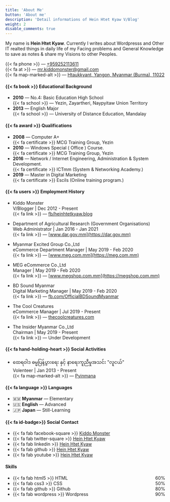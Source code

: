```yaml
---
title: 'About Me'
button: 'About me'
description: 'Detail informations of Hein Htet Kyaw V/Blog'
weight: 2
disable_comments: true
---
```


My name is **Hein Htet Kyaw**. Currently I writes about Wordpresss and Other IT realted things in daily life of my Facing problems and General Knowledge to save as notes & share my Visions to other Peoples.

{{< fa phone >}} &mdash; [+959252113611](tel:+959252113611)\
{{< fa at >}} &mdash; [mr.kiddomonster@gmail.com](mailto:mr.kiddomonster@gmail.com)\
{{< fa map-marked-alt >}}  &mdash; [Htaukkyant, Yangon, Myanmar (Burma), 11022](https://goo.gl/maps/KsnuQmQkzf5UF7hZ9)

#### {{< fa book >}} Educational Background
- **2010** &mdash; No.4: Basic Education High School\
{{< fa school >}} &mdash; Yezin, Zayartheri, Naypyitaw Union Territory
- **2013** &mdash; English Major\
{{< fa school >}} &mdash; University of Distance Education, Mandalay

#### {{< fa award >}} Qualifications
- **2008** &mdash; Computer A+\
{{< fa certificate >}} MCG Training Group, Yezin
- **2010** &mdash; Windows Special ( Office ) Course.\
{{< fa certificate >}} MCG Training Group, Yezin
- **2016** &mdash; Network / Internet Engineering, Administration & System Development.\
{{< fa certificate >}} ICTmm (System & Networking Academy.)
- **2019** &mdash; Master in Digital Marketing\
{{< fa certificate >}} Escils (Online training program.)

#### {{< fa users >}} Employment History
- Kiddo Monster\
V/Blogger | Dec 2012 - Present\
{{< fa link >}} &mdash; [fb/heinhtetkyaw.blog](https://www.facebook.com/heinhtetkyaw.blog)

- Department of Agricultural Research (Government Organisations)\
Web Administrator | Jan 2016 - Jan 2021\
{{< fa link >}} &mdash; [www.dar.gov.mm](https://dar.gov.mm)

- Myanmar Excited Group Co.,Ltd\
eCommerce Department Manager | May 2019 - Feb 2020\
{{< fa link >}} &mdash; [www.meg.com.mm](https://meg.com.mm)

- MEG eCommerce Co.,Ltd\
Manager | May 2019 - Feb 2020\
{{< fa link >}} &mdash; [www.megshop.com.mm](https://megshop.com.mm)

- BD Sound Myanmar\
Digital Marketing Manager | May 2019 - Feb 2020\
{{< fa link >}} &mdash; [fb.com/OfficialBDSoundMyanmar](https://www.facebook.com/OfficialBDSoundMyanmar)

- The Cool Creatures\
eCommerce Manager | Jul 2019 - Present\
{{< fa link >}} &mdash; [thecoolcreatures.com](https://thecoolcreatures.com)

- The Insider Myanmar Co.,Ltd\
Chairman | May 2019 - Present\
{{< fa link >}} &mdash; Under Development

#### {{< fa hand-holding-heart >}} Social Activities

- ထေရဝါဒ ဓမ္မပြန့်ပွားရေး နှင့် နာရေးကူညီမှုအသင်း "လူငယ်"\
Volenteer | Jan 2013 - Present\
{{< fa map-marked-alt >}} &mdash; [Pyinmana](https://goo.gl/maps/sWGSu2PtSHs2iPNq8)

#### {{< fa language >}} Languages
- 🇲🇲 **Myanmar** &mdash; Elementary
- 🇺🇸 **English** &mdash; Advanced
- 🇯🇵 **Japan** &mdash; Still-Learning

#### {{< fa id-badge>}} Social Contact
- {{< fa fab facebook-square >}} [Kiddo Monster](https://fb.me/heinhtetkyaw.blog)
- {{< fa fab twitter-square >}} [Hein Htet Kyaw](https://twitter.com/HeinHtetKyaw_)
- {{< fa fab linkedin >}} [Hein Htet Kyaw](https://www.linkedin.com/in/h2kyaw/)
- {{< fa fab github >}} [Hein Htet Kyaw](https://github.com/h2kyaw)
- {{< fa fab youtube >}} [Hein Htet Kyaw](https://www.youtube.com/channel/UCsxb9mQZlUeNuLZvF_ctyIA)

#### Skills

- {{< fa fab html5 >}} HTML <div style="float: right;">60%</div>
- {{< fa fab css3 >}} CSS <div style="float: right;">50%</div>
- {{< fa fab github >}} Github <div style="float: right;">80%</div>
- {{< fa fab wordpress >}} Wordpress <div style="float: right;">90%</div>